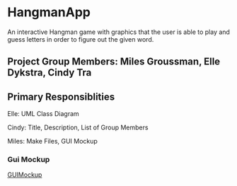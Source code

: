 # HangmanApp
An interactive Hangman game with graphics that the user is able to play and guess letters in order to figure out the given word.

## Project Group Members: Miles Groussman, Elle Dykstra, Cindy Tra

## Primary Responsiblities 
Elle: UML Class Diagram 

Cindy: Title, Description, List of Group Members 

Miles: Make Files, GUI Mockup

### Gui Mockup
[GUIMockup](https://github.com/cindydtra/HangmanApp/blob/gh-pages/Images/Hangman%20GUI%20.png)
